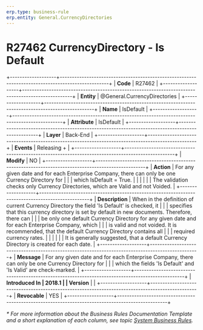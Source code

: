 ```yaml
---
erp.type: business-rule
erp.entity: General.CurrencyDirectories
---
```


# R27462 CurrencyDirectory - Is Default
+-------------------+--------------------------------------------------------------------------------------------------+
| **Code**          | R27462                                                                                           |
+-------------------+--------------------------------------------------------------------------------------------------+
| **Entity**        | @General.CurrencyDirectories                                                                     |
+-------------------+--------------------------------------------------------------------------------------------------+
| **Name**          | IsDefault                                                                                        |
+-------------------+--------------------------------------------------------------------------------------------------+
| **Attribute**     | IsDefault                                                                                        |
+-------------------+--------------------------------------------------------------------------------------------------+
| **Layer**         | Back-End                                                                                         |
+-------------------+--------------------------------------------------------------------------------------------------+
| **Events**        | Releasing +                                                                                      |
+-------------------+--------------------------------------------------------------------------------------------------+
| **Modify**        | NO                                                                                               |
+-------------------+--------------------------------------------------------------------------------------------------+
| **Action**        | For any given date and for each Enterprise Company, there can only be one Currency Directory for |
|                   | which IsDefault = True.                                                                          |
|                   |                                                                                                  |
|                   | The validation checks only Currency Directories, which are Valid and not Voided.                 |
+-------------------+--------------------------------------------------------------------------------------------------+
| **Description**   | When in the definition of current Currency Directory the field 'Is Default' is checked, it       |
|                   | specifies that this currency directory is set by default in new documents. Therefore, there can  |
|                   | be only one default Currency Directory for any given date and for each Enterprise Company, which |
|                   | is valid and not voided. It is recommended, that the default Currency Directory contains all     |
|                   | required currency rates.                                                                         |
|                   |                                                                                                  |
|                   | It is generally suggested, that a default Currency Directory is created for each date.           |
+-------------------+--------------------------------------------------------------------------------------------------+
| **Message**       | For any given date and for each Enterprise Company, there can only be one Currency Directory for |
|                   | which the fields \'Is Default\' and \'Is Valid\' are check-marked.                               |
+-------------------+--------------------------------------------------------------------------------------------------+
| **Introduced In   | 2018.1                                                                                           |
| Version**         |                                                                                                  |
+-------------------+--------------------------------------------------------------------------------------------------+
| **Revocable**     | YES                                                                                              |
+-------------------+--------------------------------------------------------------------------------------------------+

*\* For more information about the Business Rules Documentation Template and a short explanation of each column, see
topic [System Business Rules](../templates/template-description-system-business-rules.md).*
